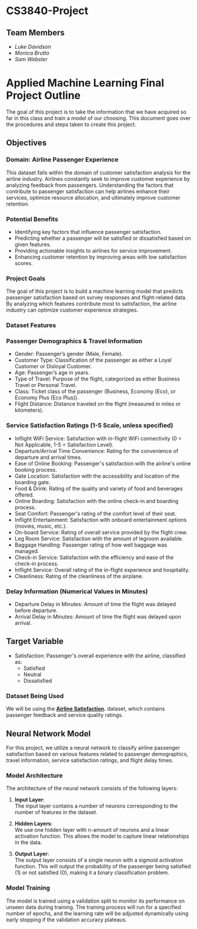 # CS3840-Project

## Team Members
- *Luke Davidson*
- *Monica Brutto*
- *Sam Webster*

# Applied Machine Learning Final Project Outline

The goal of this project is to take the information that we have acquired so far in this class and train a model of our choosing.
This document goes over the procedures and steps taken to create this project.

## Objectives

### Domain: Airline Passenger Experience 

This dataset falls within the domain of customer satisfaction analysis for the airline industry. Airlines constantly seek to improve customer experience by analyzing feedback from passengers. Understanding the factors that contribute to passenger satisfaction can help airlines enhance their services, optimize resource allocation, and ultimately improve customer retention.

### Potential Benefits
- Identifying key factors that influence passenger satisfaction.  
- Predicting whether a passenger will be satisfied or dissatisfied based on given features.  
- Providing actionable insights to airlines for service improvement.  
- Enhancing customer retention by improving areas with low satisfaction scores.  

### Project Goals

The goal of this project is to build a machine learning model that predicts passenger satisfaction based on survey responses and flight-related data. By analyzing which features contribute most to satisfaction, the airline industry can optimize customer experience strategies. 

### Dataset Features

### Passenger Demographics & Travel Information 
 - Gender: Passenger’s gender (Male, Female). 
 - Customer Type: Classification of the passenger as either a Loyal Customer or Disloyal Customer. 
 - Age: Passenger’s age in years. 
 - Type of Travel: Purpose of the flight, categorized as either Business Travel or Personal Travel. 
 - Class: Ticket class of the passenger (Business, Economy (Eco), or Economy Plus (Eco Plus)). 
 - Flight Distance: Distance traveled on the flight (measured in miles or kilometers). 

 ### Service Satisfaction Ratings (1-5 Scale, unless specified)
 - Inflight WiFi Service: Satisfaction with in-flight WiFi connectivity (0 = Not Applicable, 1-5 = Satisfaction Level). 
 - Departure/Arrival Time Convenience: Rating for the convenience of departure and arrival times. 
 - Ease of Online Booking: Passenger's satisfaction with the airline's online booking process. 
 - Gate Location: Satisfaction with the accessibility and location of the boarding gate. 
 - Food & Drink: Rating of the quality and variety of food and beverages offered. 
 - Online Boarding: Satisfaction with the online check-in and boarding process. 
 - Seat Comfort: Passenger's rating of the comfort level of their seat. 
 - Inflight Entertainment: Satisfaction with onboard entertainment options (movies, music, etc.). 
 - On-board Service: Rating of overall service provided by the flight crew. 
 - Leg Room Service: Satisfaction with the amount of legroom available. 
 - Baggage Handling: Passenger rating of how well baggage was managed. 
 - Check-in Service: Satisfaction with the efficiency and ease of the check-in process. 
 - Inflight Service: Overall rating of the in-flight experience and hospitality. 
 - Cleanliness: Rating of the cleanliness of the airplane. 

### Delay Information (Numerical Values in Minutes) 
- Departure Delay in Minutes: Amount of time the flight was delayed before departure. 
- Arrival Delay in Minutes: Amount of time the flight was delayed upon arrival. 

## Target Variable 
- Satisfaction: Passenger's overall experience with the airline, classified as: 
    - Satisfied 
    - Neutral
    - Dissatisfied 

### Dataset Being Used  
We will be using the **[Airline Satisfaction](https://www.kaggle.com/datasets/teejmahal20/airline-passenger-satisfaction/data).** dataset, which contains passenger feedback and service quality ratings.  

## Neural Network Model

For this project, we utilize a neural network to classify airline passenger satisfaction based on various features related to passenger demographics, travel information, service satisfaction ratings, and flight delay times.

### Model Architecture

The architecture of the neural network consists of the following layers:

1. **Input Layer**:  
   The input layer contains a number of neurons corresponding to the number of features in the dataset.

2. **Hidden Layers**:  
  We use one hidden layer with n-amount of neurons and a linear activation function. This allows the model to capture linear relationships in the data.

3. **Output Layer**:  
   The output layer consists of a single neuron with a sigmoid activation function. This will output the probability of the passenger being satisfied (1) or not satisfied (0), making it a binary classification problem.

### Model Training
The model is trained using a validation split to monitor its performance on unseen data during training. The training process will run for a specified number of epochs, and the learning rate will be adjusted dynamically using early stopping if the validation accuracy plateaus.
